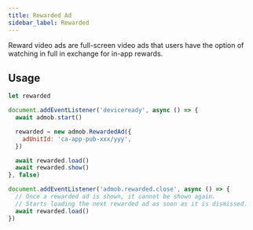```yaml
---
title: Rewarded Ad
sidebar_label: Rewarded
---
```


Reward video ads are full-screen video ads that users have the option of watching in full in exchange for in-app rewards.

## Usage

```js
let rewarded

document.addEventListener('deviceready', async () => {
  await admob.start()

  rewarded = new admob.RewardedAd({
    adUnitId: 'ca-app-pub-xxx/yyy',
  })

  await rewarded.load()
  await rewarded.show()
}, false)

document.addEventListener('admob.rewarded.close', async () => {
  // Once a rewarded ad is shown, it cannot be shown again.
  // Starts loading the next rewarded ad as soon as it is dismissed.
  await rewarded.load()
})
```
